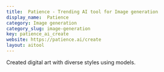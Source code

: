 ```yaml
---
title:  Patience - Trending AI tool for Image generation
display_name:  Patience
category: Image generation
category_slug: image-generation
key: patience_ai_create
website: https://patience.ai/create
layout: aitool
---
```


Created digital art with diverse styles using models.
